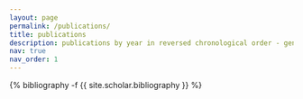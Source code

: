 ```yaml
---
layout: page
permalink: /publications/
title: publications
description: publications by year in reversed chronological order - generated by jekyll-scholar
nav: true
nav_order: 1
---
```

<!-- _pages/publications.md -->
<div class="publications">

{% bibliography -f {{ site.scholar.bibliography }} %}

</div>

